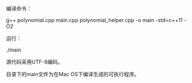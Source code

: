 编译命令：

g++ polynomial.cpp main.cpp polynomial_helper.cpp -o main -std=c++11 -O2

运行：

./main

源代码采用UTF-8编码。

目录下的main文件为在Mac OS下编译生成的可执行程序。
